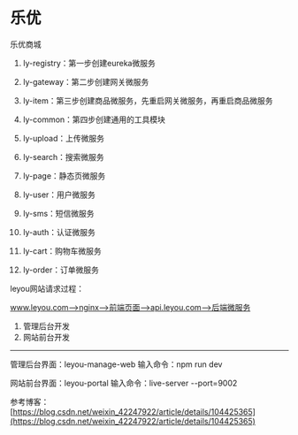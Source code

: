 # 乐优
乐优商城

1. ly-registry：第一步创建eureka微服务

2. ly-gateway：第二步创建网关微服务

3. ly-item：第三步创建商品微服务，先重启网关微服务，再重启商品微服务

4. ly-common：第四步创建通用的工具模块

5. ly-upload：上传微服务

6. ly-search：搜索微服务

7. ly-page：静态页微服务

8. ly-user：用户微服务

9. ly-sms：短信微服务

10. ly-auth：认证微服务

11. ly-cart：购物车微服务

12. ly-order：订单微服务


leyou网站请求过程：

www.leyou.com-->nginx-->前端页面-->api.leyou.com-->后端微服务

1. 管理后台开发
2. 网站前台开发

---
管理后台界面：leyou-manage-web
输入命令：npm run dev

网站前台界面：leyou-portal
输入命令：live-server --port=9002

参考博客：[https://blog.csdn.net/weixin_42247922/article/details/104425365](https://blog.csdn.net/weixin_42247922/article/details/104425365)

